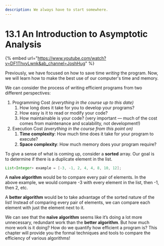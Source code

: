 ```yaml
---
description: We always have to start somewhere.
---
```


# 13.1 An Introduction to Asymptotic Analysis

{% embed url="https://www.youtube.com/watch?v=DF1ThvyLwnk&ab_channel=JoshHug" %}

Previously, we have focused on how to save time _writing_ the program. Now, we will learn how to make the best use of our computer's time and memory.&#x20;

We can consider the process of writing efficient programs from two different perspectives:

1. Programming Cost _(everything in the course up to this date)_
   1. How long does it take for you to develop your programs?
   2. How easy is it to read or modify your code?
   3. How maintainable is your code? (very important — much of the cost comes from maintenance and scalability, not development!)
2. Execution Cost _(everything in the course from this point on)_
   1. **Time complexity**: How much time does it take for your program to execute?
   2. **Space complexity**: How much memory does your program require?

To give a sense of what is coming up, consider a **sorted** array. Our goal is to determine if there is a duplicate element in the list.

```java
List<Integer> example = [-3, -1, 2, 4, 4, 8, 10, 12];
```

A **naïve algorithm** would be to compare every pair of elements. In the above example, we would compare -3 with every element in the list, then -1, then 2, etc.&#x20;

A **better algorithm** would be to take advantage of the sorted nature of the list! Instead of comparing every pair of elements, we can compare each element with just the element next to it.

We can see that the **naïve algorithm** seems like it’s doing a lot more unnecessary, redundant work than the **better algorithm**. But how much more work is it doing? How do we quantify how efficient a program is? This chapter will provide you the formal techniques and tools to compare the efficiency of various algorithms!
